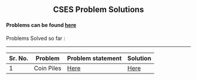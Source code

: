 ## <p align = 'center'>CSES Problem Solutions</p>

#### Problems can be found [here](https://cses.fi/problemset/)

Problems Solved so far :

---

| Sr. No. | Problem | Problem statement | Solution |
| --- | --- | --- | --- |
| 1 | Coin Piles | [Here]() | [Here]() |
